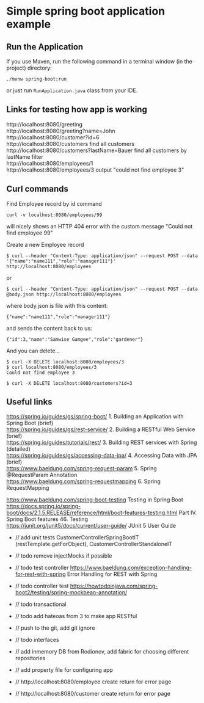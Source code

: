 # Simple spring boot application example

## Run the Application
If you use Maven, run the following command in a terminal window (in the project) directory:
```
./mvnw spring-boot:run
```
or just run `RunApplication.java` class from your IDE.

## Links for testing how app is working
http://localhost:8080/greeting <br>
http://localhost:8080/greeting?name=John <br>
http://localhost:8080/customer?id=6 <br>
http://localhost:8080/customers find all customers <br>
http://localhost:8080/customers?lastName=Bauer  find all customers by lastName filter <br>
http://localhost:8080/employees/1 <br>
http://localhost:8080/employees/3 output "could not find employee 3" <br>

## Curl commands
Find Employee record by id command
```
curl -v localhost:8080/employees/99
```
will nicely shows an HTTP 404 error with the custom message "Could not find employee 99"

Create a new Employee record
```
$ curl --header "Content-Type: application/json" --request POST --data '{"name":"name111","role":"manager111"}' http://localhost:8080/employees
```
or
```
$ curl --header "Content-Type: application/json" --request POST --data @body.json http://localhost:8080/employees
```
where body.json is file with this content:
```
{"name":"name111","role":"manager111"}
```
and  sends the content back to us:
```
{"id":3,"name":"Samwise Gamgee","role":"gardener"}
```

And you can delete…​
```
$ curl -X DELETE localhost:8080/employees/3
$ curl localhost:8080/employees/3
Could not find employee 3

$ curl -X DELETE localhost:8080/customers?id=3
```

## Useful links
https://spring.io/guides/gs/spring-boot/ 1. Building an Application with Spring Boot (brief) <br>
https://spring.io/guides/gs/rest-service/ 2. Building a RESTful Web Service (brief) <br>
https://spring.io/guides/tutorials/rest/ 3. Building REST services with Spring (detailed) <br>
https://spring.io/guides/gs/accessing-data-jpa/ 4. Accessing Data with JPA (brief) <br>
https://www.baeldung.com/spring-request-param 5. Spring @RequestParam Annotation <br>
https://www.baeldung.com/spring-requestmapping 6. Spring RequestMapping <br>

https://www.baeldung.com/spring-boot-testing Testing in Spring Boot <br>
https://docs.spring.io/spring-boot/docs/2.1.5.RELEASE/reference/html/boot-features-testing.html  Part IV. Spring Boot features 46. Testing <br>
https://junit.org/junit5/docs/current/user-guide/ JUnit 5 User Guide <br>


- // add unit tests CustomerControllerSpringBootIT (restTemplate.getForObject), CustomerControllerStandaloneIT
- // todo remove injectMocks if possible
- // todo test controller https://www.baeldung.com/exception-handling-for-rest-with-spring Error Handling for REST with Spring
- // todo controller test https://howtodoinjava.com/spring-boot2/testing/spring-mockbean-annotation/
- // todo transactional
- // todo add hateoas from 3 to make app RESTful
- // push to the git, add git ignore
- // todo interfaces
- // add inmemory DB from Rodionov, add fabric for choosing different repositories
- // add property file for configuring app

- // http://localhost:8080/employee create return for error page
- // http://localhost:8080/customer create return for error page
